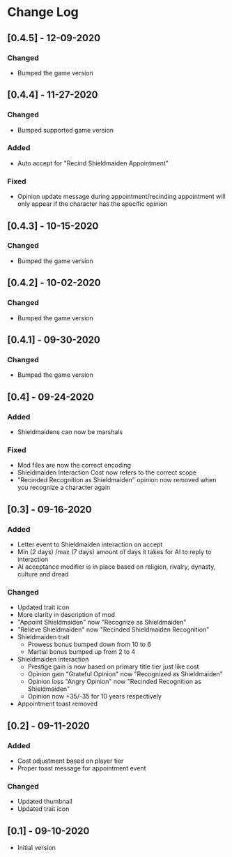 # Change Log

## [0.4.5] - 12-09-2020
### Changed
- Bumped the game version

## [0.4.4] - 11-27-2020
### Changed
- Bumped supported game version

### Added
- Auto accept for "Recind Shieldmaiden Appointment"

### Fixed
- Opinion update message during appointment/recinding appointment will only appear if the character has the specific opinion

## [0.4.3] - 10-15-2020
### Changed
- Bumped the game version

## [0.4.2] - 10-02-2020
### Changed
- Bumped the game version

## [0.4.1] - 09-30-2020
### Changed
- Bumped the game version

## [0.4] - 09-24-2020
### Added
- Shieldmaidens can now be marshals

### Fixed
- Mod files are now the correct encoding
- Shieldmaiden Interaction Cost now refers to the correct scope
- "Recinded Recognition as Shieldmaiden" opinion now removed when you recognize a character again

## [0.3] - 09-16-2020
### Added
- Letter event to Shieldmaiden interaction on accept
- Min (2 days) /max (7 days) amount of days it takes for AI to reply to interaction
- AI acceptance modifier is in place based on religion, rivalry, dynasty, culture and dread

### Changed
- Updated trait icon
- More clarity in description of mod
- "Appoint Shieldmaiden" now "Recognize as Shieldmaiden"
- "Relieve Shieldmaiden" now "Recinded Shieldmaiden Recognition"
- Shieldmaiden trait
    - Prowess bonus bumped down from 10 to 6
    - Martial bonus bumped up from 2 to 4
- Shieldmaiden interaction
    - Prestige gain is now based on primary title tier just like cost
    - Opinion gain "Grateful Opinion" now "Recognized as Shieldmaiden"
    - Opinion loss "Angry Opinion" now "Recinded Recognition as Shieldmaiden"
    - Opinion now +35/-35 for 10 years respectively
- Appointment toast removed

## [0.2] - 09-11-2020
### Added
- Cost adjustment based on player tier
- Proper toast message for appointment event

### Changed
- Updated thumbnail
- Updated trait icon

## [0.1] - 09-10-2020
- Initial version